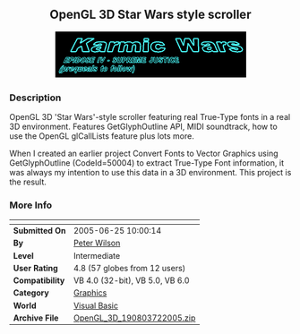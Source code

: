 ﻿<div align="center">

## OpenGL 3D Star Wars style scroller

<img src="PIC20057230345189.gif">
</div>

### Description

OpenGL 3D 'Star Wars'-style scroller featuring real True-Type fonts in a real 3D environment. Features GetGlyphOutline API, MIDI soundtrack, how to use the OpenGL glCallLists feature plus lots more.

When I created an earlier project Convert Fonts to Vector Graphics using GetGlyphOutline (CodeId=50004) to extract True-Type Font information, it was always my intention to use this data in a 3D environment. This project is the result.
 
### More Info
 


<span>             |<span>
---                |---
**Submitted On**   |2005-06-25 10:00:14
**By**             |[Peter Wilson](https://github.com/Planet-Source-Code/PSCIndex/blob/master/ByAuthor/peter-wilson.md)
**Level**          |Intermediate
**User Rating**    |4.8 (57 globes from 12 users)
**Compatibility**  |VB 4\.0 \(32\-bit\), VB 5\.0, VB 6\.0
**Category**       |[Graphics](https://github.com/Planet-Source-Code/PSCIndex/blob/master/ByCategory/graphics__1-46.md)
**World**          |[Visual Basic](https://github.com/Planet-Source-Code/PSCIndex/blob/master/ByWorld/visual-basic.md)
**Archive File**   |[OpenGL\_3D\_190803722005\.zip](https://github.com/Planet-Source-Code/peter-wilson-opengl-3d-star-wars-style-scroller__1-61456/archive/master.zip)








